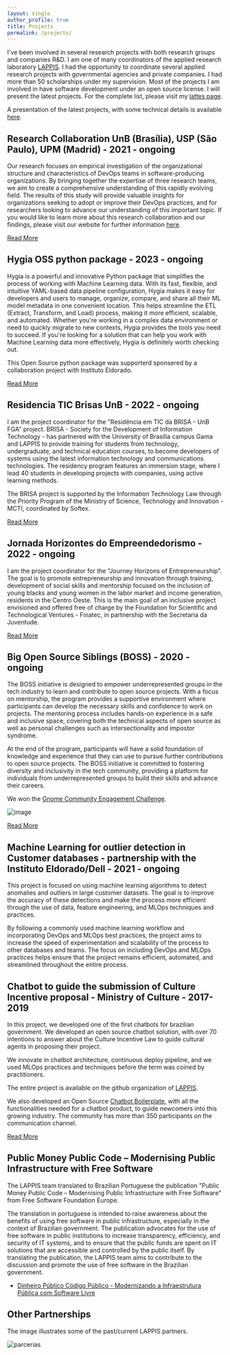 ```yaml
---
layout: single
author_profile: true
title: Projects
permalink: /projects/
---
```



I've been involved in several research projects with both research groups and companies R&D. I am one of many coordinators of the applied research laboratory [LAPPIS](https://lappis-unb.github.io/lappis.rocks/). I had the opportunity to coordinate several applied research projects with governmental agencies and private companies. I had more than 50 scholarships  under my supervision. Most of the projects I am involved in have software development under an open source license. I will present the latest projects. For the complete list, please visit my [lattes page](http://lattes.cnpq.br/2831991076751452). 

A presentation of the latest projects, with some technical details is available [here](https://docs.google.com/presentation/d/1ywrszF-efFiFrmqVJ8JGCpr19EHfh0M5C8ZZ8fmL8x8/edit?usp=sharing).


## Research Collaboration UnB (Brasília), USP (São Paulo), UPM (Madrid) - 2021 - ongoing

Our research focuses on empirical investigation of the organizational structure and characteristics of DevOps teams in software-producing organizations. By bringing together the expertise of three research teams, we aim to create a comprehensive understanding of this rapidly evolving field. The results of this study will provide valuable insights for organizations seeking to adopt or improve their DevOps practices, and for researchers looking to advance our understanding of this important topic. If you would like to learn more about this research collaboration and our findings, please visit our website for further information [here](https://jdiazfernandez.github.io/devops_taxonomies.github.io/).

[Read More](https://jdiazfernandez.github.io/devops_taxonomies.github.io/)

## Hygia OSS python package - 2023 - ongoing

Hygia is a powerful and innovative Python package that simplifies the process of working with Machine Learning data. With its fast, flexible, and intuitive YAML-based data pipeline configuration, Hygia makes it easy for developers and users to manage, organize, compare, and share all their ML model metadata in one convenient location. This helps streamline the ETL (Extract, Transform, and Load) process, making it more efficient, scalable, and automated. Whether you're working in a complex data environment or need to quickly migrate to new contexts, Hygia provides the tools you need to succeed. If you're looking for a solution that can help you work with Machine Learning data more effectively, Hygia is definitely worth checking out.

This Open Source python package was supporterd sponsered by a collaboration project with Instituto Eldorado.

[Read More](https://github.com/hygia-org/hygia)

## Residencia TIC Brisas UnB - 2022 - ongoing


I am the project coordinator for the "Residência em TIC da BRISA - UnB FGA" project. BRISA - Society for the Development of Information Technology - has partnered with the University of Brasília campus Gama and LAPPIS to provide training for students from technology, undergraduate, and technical education courses, to become developers of systems using the latest information technology and communications technologies. The residency program features an immersion stage, where I lead 40 students in developing projects with companies, using active learning methods.

The BRISA project is supported by the Information Technology Law through the Priority Program of the Ministry of Science, Technology and Innovation - MCTI, coordinated by Softex.

[Read More](https://residenciaticbrisa.github.io/landing_page/)

## Jornada Horizontes do Empreendedorismo - 2022 - ongoing


I am the project coordinator for the "Journey Horizons of Entrepreneurship". The goal is to promote entrepreneurship and innovation through training, development of social skills and mentorship focused on the inclusion of young blacks and young women in the labor market and income generation, residents in the Centro Oeste. This is the main goal of an inclusive project envisioned and offered free of charge by the Foundation for Scientific and Technological Ventures - Finatec, in partnership with the Secretaria da Juventude.

[Read More](http://jhe.finatec.org.br/site/)

## Big Open Source Siblings (BOSS) - 2020 - ongoing


The BOSS initiative is designed to empower underrepresented groups in the tech industry to learn and contribute to open source projects. With a focus on mentorship, the program provides a supportive environment where participants can develop the necessary skills and confidence to work on projects. The mentoring process includes hands-on experience in a safe and inclusive space, covering both the technical aspects of open source as well as personal challenges such as intersectionality and impostor syndrome.

At the end of the program, participants will have a solid foundation of knowledge and experience that they can use to pursue further contributions to open source projects. The BOSS initiative is committed to fostering diversity and inclusivity in the tech community, providing a platform for individuals from underrepresented groups to build their skills and advance their careers.



We won the [Gnome Community Engagement Challenge](https://www.gnome.org/challenge/winners/).


![image](/images/BadgesPhaseThreeWinner.png)



[Read More](https://github.com/BOSS-BigOpenSourceSibling/BigSibling/blob/main/gnome_challenge/phase3/BOSS%20-%20final%20final.pdf)

## Machine Learning for outlier detection in Customer databases - partnership with the Instituto Eldorado/Dell - 2021 - ongoing

This project is focused on using machine learning algorithms to detect anomalies and outliers in large customer datasets. The goal is to improve the accuracy of these detections and make the process more efficient through the use of data, feature engineering, and MLOps techniques and practices.

By following a commonly used machine learning workflow and incorporating DevOps and MLOps best practices, the project aims to increase the speed of experimentation and scalability of the process to other databases and teams. The focus on including DevOps and MLOps practices helps ensure that the project remains efficient, automated, and streamlined throughout the entire process.



## Chatbot to guide the submission of Culture Incentive proposal - Ministry of Culture - 2017-2019

In this project, we developed one of the first chatbots for brazilian government. We developed an open source chatbot solution, with over 70 intentions to answer about the Culture Incentive Law to guide cultural agents in proposing their project.

We innovate in chatbot architecture, continuous deploy pipeline, and we used MLOps practices and techniques before the term was coined by practitioners. 

The entire project is available on the github organization of [LAPPIS](https://github.com/lappis-unb).

We also developed an Open Source  [Chatbot Boilerplate](https://github.com/lappis-unb/rasa-ptbr-boilerplate), with all the functionalities needed for a chatbot product, to guide newcomers into this growing industry. The community has more than 350 participants on the communication channel.


[Read More](https://github.com/lappis-unb)

## Public Money Public Code – Modernising Public Infrastructure with Free Software

The LAPPIS team translated to Brazilian Portuguese the publication  "Public Money Public Code – Modernising Public Infrastructure with Free Software" from Free Software Foundation Europe.

The translation in portuguese is intended to raise awareness about the benefits of using free software in public infrastructure, especially in the context of Brazilian government. The publication advocates for the use of free software in public institutions to increase transparency, efficiency, and security of IT systems, and to ensure that the public funds are spent on IT solutions that are accessible and controlled by the public itself. By translating the publication, the LAPPIS team aims to contribute to the discussion and promote the use of free software in the Brazilian government.

- [Dinheiro Público Código Público - Modernizando a Infraestrutura Pública com Software Livre](https://download.fsfe.org/campaigns/pmpc/PMPC-Modernising-with-Free-Software.pt_br.pdf)


## Other Partnerships

The image illustrates some of the past/current LAPPIS partners.

![parcerias](/images/parcerias.png)

